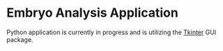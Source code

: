 # Embryo Analysis Application

Python application is currently in progress and is utilizing the [Tkinter](https://docs.python.org/3/library/tkinter.html) GUI package.
